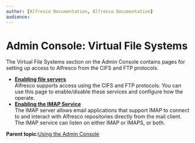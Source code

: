 ```yaml
---
author: [Alfresco Documentation, Alfresco Documentation]
audience: 
---
```


# Admin Console: Virtual File Systems

The Virtual File Systems section on the Admin Console contains pages for setting up access to Alfresco from the CIFS and FTP protocols.

-   **[Enabling file servers](../tasks/adminconsole-fileservers.md)**  
Alfresco supports access using the CIFS and FTP protocols. You can use this page to enable/disable these services and configure how the operate.
-   **[Enabling the IMAP Service](../tasks/adminconsole-IMAPservice.md)**  
The IMAP server allows email applications that support IMAP to connect to and interact with Alfresco repositories directly from the mail client. The IMAP service can listen on either IMAP or IMAPS, or both.

**Parent topic:**[Using the Admin Console](../concepts/at-adminconsole.md)

